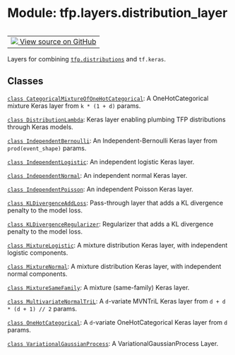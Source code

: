 <div itemscope itemtype="http://developers.google.com/ReferenceObject">
<meta itemprop="name" content="tfp.layers.distribution_layer" />
<meta itemprop="path" content="Stable" />
</div>

# Module: tfp.layers.distribution_layer


<table class="tfo-notebook-buttons tfo-api" align="left">

<td>
  <a target="_blank" href="https://github.com/tensorflow/probability/blob/master/tensorflow_probability/python/layers/distribution_layer.py">
    <img src="https://www.tensorflow.org/images/GitHub-Mark-32px.png" />
    View source on GitHub
  </a>
</td></table>



Layers for combining <a href="../../tfp/distributions.md"><code>tfp.distributions</code></a> and `tf.keras`.

<!-- Placeholder for "Used in" -->


## Classes

[`class CategoricalMixtureOfOneHotCategorical`](../../tfp/layers/CategoricalMixtureOfOneHotCategorical.md): A OneHotCategorical mixture Keras layer from `k * (1 + d)` params.

[`class DistributionLambda`](../../tfp/layers/DistributionLambda.md): Keras layer enabling plumbing TFP distributions through Keras models.

[`class IndependentBernoulli`](../../tfp/layers/IndependentBernoulli.md): An Independent-Bernoulli Keras layer from `prod(event_shape)` params.

[`class IndependentLogistic`](../../tfp/layers/IndependentLogistic.md): An independent logistic Keras layer.

[`class IndependentNormal`](../../tfp/layers/IndependentNormal.md): An independent normal Keras layer.

[`class IndependentPoisson`](../../tfp/layers/IndependentPoisson.md): An independent Poisson Keras layer.

[`class KLDivergenceAddLoss`](../../tfp/layers/KLDivergenceAddLoss.md): Pass-through layer that adds a KL divergence penalty to the model loss.

[`class KLDivergenceRegularizer`](../../tfp/layers/KLDivergenceRegularizer.md): Regularizer that adds a KL divergence penalty to the model loss.

[`class MixtureLogistic`](../../tfp/layers/MixtureLogistic.md): A mixture distribution Keras layer, with independent logistic components.

[`class MixtureNormal`](../../tfp/layers/MixtureNormal.md): A mixture distribution Keras layer, with independent normal components.

[`class MixtureSameFamily`](../../tfp/layers/MixtureSameFamily.md): A mixture (same-family) Keras layer.

[`class MultivariateNormalTriL`](../../tfp/layers/MultivariateNormalTriL.md): A `d`-variate MVNTriL Keras layer from `d + d * (d + 1) // 2` params.

[`class OneHotCategorical`](../../tfp/layers/OneHotCategorical.md): A `d`-variate OneHotCategorical Keras layer from `d` params.

[`class VariationalGaussianProcess`](../../tfp/layers/VariationalGaussianProcess.md): A VariationalGaussianProcess Layer.

